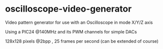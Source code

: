 # oscilloscope-video-generator
Video pattern generator for use with an Oscilloscope in mode X/Y/Z axis

Using a PIC24 @140MHz and its PWM channels for simple DACs

128x128 pixels @2bpp , 25 frames per second (can be extended of course)

